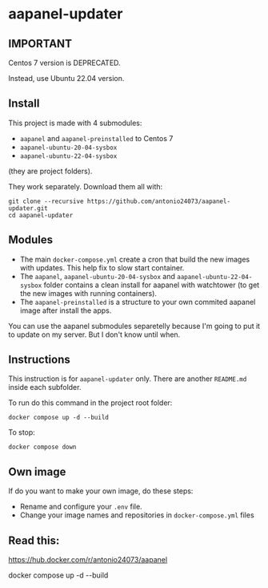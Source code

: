 # aapanel-updater

## IMPORTANT

Centos 7 version is DEPRECATED. 

Instead, use Ubuntu 22.04 version.


## Install 

This project is made with 4 submodules: 

- `aapanel` and `aapanel-preinstalled` to Centos 7 
- `aapanel-ubuntu-20-04-sysbox` 
- `aapanel-ubuntu-22-04-sysbox`  

(they are project folders). 

They work separately. Download them all with:

```
git clone --recursive https://github.com/antonio24073/aapanel-updater.git
cd aapanel-updater
```

## Modules

- The main `docker-compose.yml` create a cron that build the new images with updates. This help fix to slow start container. 
- The `aapanel`, `aapanel-ubuntu-20-04-sysbox` and `aapanel-ubuntu-22-04-sysbox` folder contains a clean install for aapanel with watchtower (to get the new images with running containers). 
- The `aapanel-preinstalled` is a structure to your own commited aapanel image after install the apps.

You can use the aapanel submodules separetelly because I'm going to put it to update on my server. But I don't know until when.


## Instructions

This instruction is for `aapanel-updater` only. There are another `README.md` inside each subfolder.

To run do this command in the project root folder:

```
docker compose up -d --build
```

To stop:

```
docker compose down
```

## Own image

If do you want to make your own image, do these steps:
- Rename and configure your `.env` file.
- Change your image names and repositories in `docker-compose.yml` files 

## Read this:

https://hub.docker.com/r/antonio24073/aapanel

docker compose up -d --build
